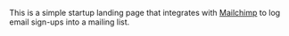 This is a simple startup landing page that integrates with [Mailchimp](https://mailchimp.com/) to log email sign-ups into a mailing list.
